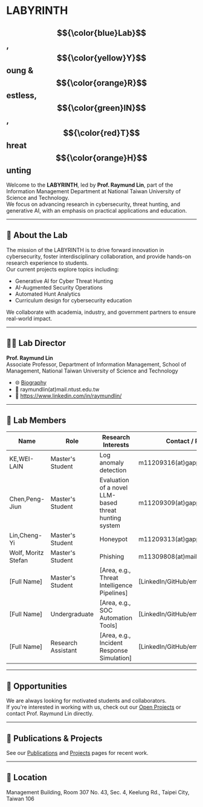 # LABYRINTH

## $${\color{blue}Lab}$$, $${\color{yellow}Y}$$ oung &amp; $${\color{orange}R}$$ estless, $${\color{green}IN}$$, $${\color{red}T}$$ hreat $${\color{orange}H}$$ unting

Welcome to the **LABYRINTH**, led by **Prof. Raymund Lin**, part of the Information Management Department at National Taiwan University of Science and Technology.  
We focus on advancing research in cybersecurity, threat hunting, and generative AI, with an emphasis on practical applications and education.

---

## 🔬 About the Lab

The mission of the LABYRINTH is to drive forward innovation in cybersecurity, foster interdisciplinary collaboration, and provide hands-on research experience to students.  
Our current projects explore topics including:

- Generative AI for Cyber Threat Hunting  
- AI-Augmented Security Operations  
- Automated Hunt Analytics  
- Curriculum design for cybersecurity education

We collaborate with academia, industry, and government partners to ensure real-world impact.

---

## 👨‍🏫 Lab Director

**Prof. Raymund Lin**  
Associate Professor, Department of Information Management, School of Management, National Taiwan University of Science and Technology
- 🌐 [Biography](bio/raymundlin)
- 📧 raymundlin(at)mail.ntust.edu.tw
- 🧠 https://www.linkedin.com/in/raymundlin/

---

## 👥 Lab Members

| Name               | Role               | Research Interests                          | Contact / Profile              |
|--------------------|--------------------|---------------------------------------------|--------------------------------|
| KE,WEI-LAIN        | Master's Student    | Log anomaly detection | m11209316(at)gapps.ntust.edut.tw       |
| Chen,Peng-Jiun     | Master's Student    | Evaluation of a novel LLM-based threat hunting system  | m11209309(at)gapps.ntust.edut.tw|
| Lin,Cheng-Yi       | Master's Student    | Honeypot | m11209313(at)gapps.ntust.edut.tw|
| Wolf, Moritz Stefan | Master's Student   | Phishing | m11309808(at)mail.ntust.edu.tw |
| [Full Name]        | Master's Student    | [Area, e.g., Threat Intelligence Pipelines] | [LinkedIn/GitHub/email]       |
| [Full Name]        | Undergraduate       | [Area, e.g., SOC Automation Tools]          | [LinkedIn/GitHub/email]       |
| [Full Name]        | Research Assistant  | [Area, e.g., Incident Response Simulation]  | [LinkedIn/GitHub/email]       |

---

## 📢 Opportunities

We are always looking for motivated students and collaborators.  
If you're interested in working with us, check out our [Open Projects](projects) or contact Prof. Raymund Lin directly.

---

## 📄 Publications & Projects

See our [Publications](publications) and [Projects](projects) pages for recent work.

---

## 📍 Location

Management Building, Room 307
No. 43, Sec. 4, Keelung Rd., Taipei City, Taiwan 106

